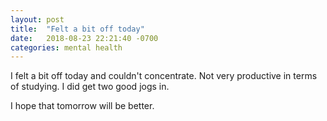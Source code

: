 ```yaml
---
layout: post
title:  "Felt a bit off today"
date:   2018-08-23 22:21:40 -0700
categories: mental health
---
```


I felt a bit off today and couldn't concentrate. Not very productive in terms of studying. I did get two good jogs in.

I hope that tomorrow will be better.  